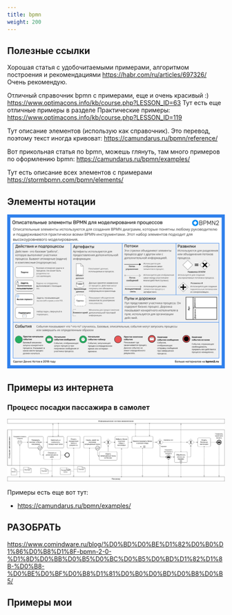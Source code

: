```yaml
---
title: bpmn
weight: 200
---
```


## Полезные ссылки

Хорошая статья с удобочитаемыми примерами, алгоритмом построения и рекомендациями https://habr.com/ru/articles/697326/ Очень рекомендую.

Отличный справочник bpmn с примерами, еще и очень красивый :) https://www.optimacons.info/kb/course.php?LESSON_ID=63 Тут есть еще отличные примеры в разделе Практические примеры: https://www.optimacons.info/kb/course.php?LESSON_ID=119 

Тут описание элементов (использую как справочник). Это перевод, поэтому текст иногда кривоват:
https://camundarus.ru/bpmn/reference/ 

Вот прикольная статья по bpmn, можешь глянуть, там много примеров по оформлению bpmn: https://camundarus.ru/bpmn/examples/ 

Тут есть описание всех элементов с примерами https://stormbpmn.com/bpmn/elements/ 


## Элементы нотации

![alt text](image1.png)


## Примеры из интернета

### Процесс посадки пассажира в самолет

![alt text](image2.png)

Примеры есть еще вот тут:
- https://camundarus.ru/bpmn/examples/


## РАЗОБРАТЬ

https://www.comindware.ru/blog/%D0%BD%D0%BE%D1%82%D0%B0%D1%86%D0%B8%D1%8F-bpmn-2-0-%D1%8D%D0%BB%D0%B5%D0%BC%D0%B5%D0%BD%D1%82%D1%8B-%D0%B8-%D0%BE%D0%BF%D0%B8%D1%81%D0%B0%D0%BD%D0%B8%D0%B5/


## Примеры мои


